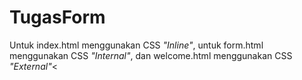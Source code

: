 # TugasForm

<p>Untuk index.html menggunakan CSS <i>"Inline"</i>, untuk form.html menggunakan CSS <i>"Internal"</i>, dan welcome.html menggunakan CSS <i>"External"</i><</p>
